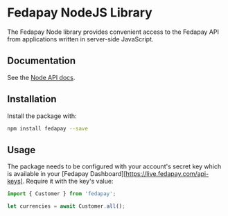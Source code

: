 # Fedapay NodeJS Library

The Fedapay Node library provides convenient access to the Fedapay API from
applications written in server-side JavaScript.

## Documentation

See the [Node API docs](https://fedapay.com/docs/api/node).

## Installation

Install the package with:

``` bash
npm install fedapay --save
```

## Usage

The package needs to be configured with your account's secret key which is available in your [Fedapay Dashboard][https://live.fedapay.com/api-keys]. Require it with the key's value:

``` js
import { Customer } from 'fedapay';

let currencies = await Customer.all();

```
